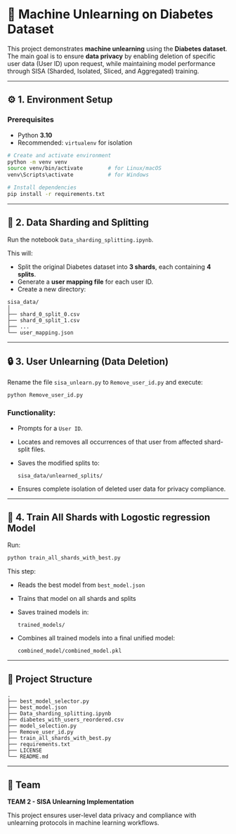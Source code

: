 # 🧠 Machine Unlearning on Diabetes Dataset

This project demonstrates **machine unlearning** using the **Diabetes dataset**.
The main goal is to ensure **data privacy** by enabling deletion of specific user data (User ID) upon request, while maintaining model performance through SISA (Sharded, Isolated, Sliced, and Aggregated) training.

---

## ⚙️ 1. Environment Setup

### Prerequisites

* Python **3.10**
* Recommended: `virtualenv` for isolation

```bash
# Create and activate environment
python -m venv venv
source venv/bin/activate        # for Linux/macOS
venv\Scripts\activate           # for Windows

# Install dependencies
pip install -r requirements.txt
```

---

## 🧩 2. Data Sharding and Splitting

Run the notebook `Data_sharding_splitting.ipynb`.

This will:

* Split the original Diabetes dataset into **3 shards**, each containing **4 splits**.
* Generate a **user mapping file** for each user ID.
* Create a new directory:

```
sisa_data/
│
├── shard_0_split_0.csv
├── shard_0_split_1.csv
├── ...
└── user_mapping.json
```

---

## 🔒 3. User Unlearning (Data Deletion)

Rename the file `sisa_unlearn.py` to `Remove_user_id.py` and execute:

```bash
python Remove_user_id.py
```

### Functionality:

* Prompts for a `User ID`.
* Locates and removes all occurrences of that user from affected shard-split files.
* Saves the modified splits to:

  ```
  sisa_data/unlearned_splits/
  ```
* Ensures complete isolation of deleted user data for privacy compliance.

---



## 🧩 4. Train All Shards with Logostic regression Model

Run:

```bash
python train_all_shards_with_best.py
```

This step:

* Reads the best model from `best_model.json`
* Trains that model on all shards and splits
* Saves trained models in:

  ```
  trained_models/
  ```
* Combines all trained models into a final unified model:

  ```
  combined_model/combined_model.pkl
  ```

---

## 📁 Project Structure

```
.
├── best_model_selector.py
├── best_model.json
├── Data_sharding_splitting.ipynb
├── diabetes_with_users_reordered.csv
├── model_selection.py
├── Remove_user_id.py
├── train_all_shards_with_best.py
├── requirements.txt
├── LICENSE
└── README.md
```

---

## 👥 Team

**TEAM 2 - SISA Unlearning Implementation**

This project ensures user-level data privacy and compliance with unlearning protocols in machine learning workflows.
